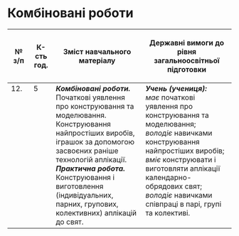 # Комбіновані роботи

<table>
<thead>
  <tr>
    <th width="10%" align="center"><p>№ з/п</p></td>
    <th width="10%" align="center"><p>К-сть год.</p></td>
    <th width="40%" align="center"><p>Зміст навчального матеріалу</p></td>
    <th width="60%" align="center"><p>Державні вимоги до рівня загальноосвітньої підготовки</p></td>
  </tr>
</thead>
<tbody>
  <tr>
    <td width="10%" style="vertical-align:top !important;">
12.</td>
    <td width="10%" style="vertical-align:top !important;">
5</td>
    <td width="40%" style="vertical-align:top !important;">
<b><i>Комбіновані роботи.</i></b> Початкові уявлення про конструювання та моделювання. Конструювання найпростіших виробів, іграшок за допомогою засвоєних раніше технологій аплікації. <br>
<b><i>Практична робота.</i></b> Конструювання і виготовлення (індивідуальних, парних, групових, колективних) аплікацій до свят.</td>
    <td width="60%" style="vertical-align:top !important;">
<i><b>Учень (учениця):</b></i><br>
<i>має</i> початкові уявлення про конструювання та моделювання;<br>
<i>володіє</i> навичками конструювання найпростіших виробів;<br>
<i>вміє</i> конструювати і виготовляти аплікації календарно-обрядових свят;<br>
<i>володіє</i> навичками співпраці в парі, групі та колективі.<br>
</td>
  </tr>
</tbody>
</table>